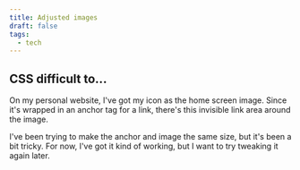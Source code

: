 ```yaml
---
title: Adjusted images
draft: false
tags:
  - tech
---
```


## CSS difficult to...

On my personal website, I've got my icon as the home screen image.
Since it's wrapped in an anchor tag for a link, there's this invisible link area around the image.

I've been trying to make the anchor and image the same size, but it's been a bit tricky.
For now, I've got it kind of working, but I want to try tweaking it again later.
